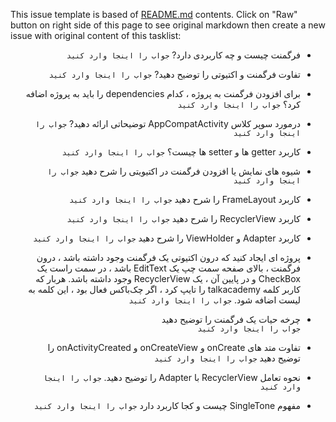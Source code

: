 This issue template is based of [README.md](README.md) contents.
Click on "Raw" button on right side of this page to see original markdown then create a new issue with original content of this tasklist:


<div dir="rtl" align='right'> 

- فرگمنت چیست و چه کاربردی دارد? 
`جواب را اینجا وارد کنید`
- تفاوت فرگمنت و اکتیوتی را توضیح دهید? 
`جواب را اینجا وارد کنید`

- برای افزودن فرگمنت به پروژه ، کدام dependencies را باید به پروژه اضافه کرد؟ 
`جواب را اینجا وارد کنید`

- درمورد سوپر کلاس AppCompatActivity توضیحاتی ارائه دهید? 
`جواب را اینجا وارد کنید`

- کاربرد getter ها و setter ها چیست؟ 
`جواب را اینجا وارد کنید`

- شیوه های نمایش یا افزودن فرگمنت در اکتیویتی را شرح دهید 
`جواب را اینجا وارد کنید`

- کاربرد FrameLayout را شرح دهید 
`جواب را اینجا وارد کنید`

- کاربرد RecyclerView را شرح دهید 
`جواب را اینجا وارد کنید`

- کاربرد Adapter و ViewHolder را شرح دهید 
`جواب را اینجا وارد کنید`

- پروژه ای ایجاد کنید که درون اکتیوتی یک فرگمنت وجود داشته باشد ، درون فرگمنت ، بالای صفحه سمت چپ یک EditText  باشد ، در سمت راست یک CheckBox و در پایین آن ، یک RecyclerView وجود داشته باشد. 
 هربار که کاربر کلمه talkacademy را تایپ کرد ، اگر چک‌باکس  فعال بود ، این کلمه به لیست اضافه شود. 
`جواب را اینجا وارد کنید`

- چرخه حیات یک فرگمنت را توضیح دهید  
`جواب را اینجا وارد کنید`

- تفاوت متد های onCreate و onCreateView و onActivityCreated را توضیح دهید 
`جواب را اینجا وارد کنید`

- نحوه تعامل RecyclerView با Adapter را توضیح دهید. 
`جواب را اینجا وارد کنید`

- مفهوم SingleTone چیست و کجا کاربرد دارد
`جواب را اینجا وارد کنید`
 </div>
 
